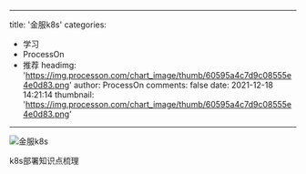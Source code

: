 
---
title: '金服k8s'
categories: 
 - 学习
 - ProcessOn
 - 推荐
headimg: 'https://img.processon.com/chart_image/thumb/60595a4c7d9c08555e4e0d83.png'
author: ProcessOn
comments: false
date: 2021-12-18 14:21:14
thumbnail: 'https://img.processon.com/chart_image/thumb/60595a4c7d9c08555e4e0d83.png'
---

<div>   
<img class="thumb" alt="金服k8s" src="https://img.processon.com/chart_image/thumb/60595a4c7d9c08555e4e0d83.png" referrerpolicy="no-referrer">
<p>k8s部署知识点梳理</p>  
</div>
            
